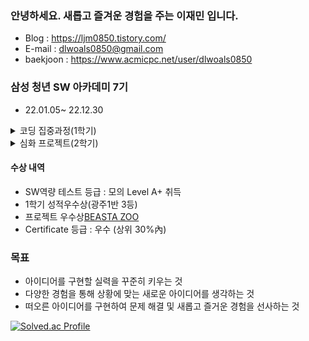 ### 안녕하세요. 새롭고 즐겨운 경험을 주는 이재민 입니다.
- Blog : https://ljm0850.tistory.com/
- E-mail : dlwoals0850@gmail.com
- baekjoon : https://www.acmicpc.net/user/dlwoals0850

### 삼성 청년 SW 아카데미 7기
- 22.01.05~ 22.12.30

<details>
<summary>코딩 집중과정(1학기)</summary>
 ### Computer Science
    - 기초수식, 재귀, 동적프로그래밍
    - Array, String, Stack, Queue, Linked List, Tree
    - 탐욕알고리즘, 분할정복, 백트래킹, 그래프, 문자열탐색, 최적화
### Language
  - Python : 언어 기초, 데이터 구조, 함수, 모듈/예외처리, OOP
- Web/Framework
    - Web
        - HTML
        - CSS,Bootstrap
    - JavaScript
        - ES6 및 브라우저 조작
        - Axios를 활용한 비동기 통신
    - Django
        - HTTP
        - Server/Client 모델
        - MVC 패턴
        - Django 프레임워크
    - Vue
        - SPA
        - Vue-CLI
        - Vue-router
        - Vuex
- DataBase
    - RDBMS/SQL, DB 모델링/ERD
- 프로젝트 [AllReviewYou]
</details>

<details>
<summary>심화 프로젝트(2학기)</summary>
- 프로젝트 [GOOSE](https://github.com/ljm0850/Goose)
- 프로젝트 [BEASTA ZOO](https://github.com/ljm0850/BEASTA-ZOO)
- 프로젝트 [TheMe](https://github.com/ljm0850/TheMe)
</details>

#### 수상 내역
- SW역량 테스트 등급 : 모의 Level A+ 취득
- 1학기 성적우수상(광주1반 3등)
- 프로젝트 우수상[BEASTA ZOO](https://github.com/ljm0850/BEASTA-ZOO)
- Certificate 등급 : 우수 (상위 30%內) 

### 목표
- 아이디어를 구현할 실력을 꾸준히 키우는 것
- 다양한 경험을 통해 상황에 맞는 새로운 아이디어를 생각하는 것
- 떠오른 아이디어를 구현하여 문제 해결 및 새롭고 즐거운 경험을 선사하는 것

<!-- ![ljm0850 GitHub stats](https://github-readme-stats.vercel.app/api?username=ljm0850&show_icons=true&theme=highcontrast) -->
[![Solved.ac Profile](http://mazassumnida.wtf/api/generate_badge?boj=dlwoals0850)](https://solved.ac/dlwoals0850)

<!--
**ljm0850/ljm0850** is a ✨ _special_ ✨ repository because its `README.md` (this file) appears on your GitHub profile.

Here are some ideas to get you started:

- 🔭 I’m currently working on ...
- 🌱 I’m currently learning ...
- 👯 I’m looking to collaborate on ...
- 🤔 I’m looking for help with ...
- 💬 Ask me about ...
- 📫 How to reach me: ...
- 😄 Pronouns: ...
- ⚡ Fun fact: ...
-->

